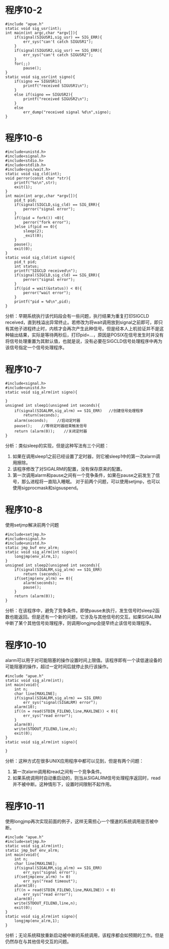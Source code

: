 # 程序10-2
```
#include "apue.h"
static void sig_usr(int);
int main(int argc,char *argv[]){
	if(signal(SIGUSR1,sig_usr) == SIG_ERR){
		err_sys("can't catch SIGUSR1");
	}
	if(signal(SIGUSR2,sig_usr) == SIG_ERR){
		err_sys("can't catch SIGUSR2");
	}
	for(;;)
		pause();
}
static void sig_usr(int signo){
	if(signo == SIGUSR1){
		printf("received SIGUSR1\n");
	}
	else if(signo == SIGUSR2){
		printf("received SIGUSR2\n");
	}
	else
	    err_dump("received signal %d\n",signo);
}
```

# 程序10-6
```
#include<unistd.h>
#include<signal.h>
#include<stdio.h>
#include<stdlib.h>
#include<sys/wait.h>
static void sig_cld(int);
void perror(const char *str){
	printf("%s\n",str);
	exit(1);
}
int main(int argc,char *argv[]){
	pid_t pid;
	if(signal(SIGCLD,sig_cld) == SIG_ERR){
		perror("signal error");
	}
	if((pid = fork()) <0){
		perror("fork error");
	}else if(pid == 0){
		sleep(2);
		_exit(0);
	}
	pause();
	exit(0);
}
static void sig_cld(int signo){
	pid_t pid;
	int status;
	printf("SIGCLD received\n");
	if(signal(SIGCLD,sig_cld) == SIG_ERR){
		perror("signal error");
	}
	if((pid = wait(&status)) < 0){
		perror("wait error");
	}
	printf("pid = %d\n",pid);
}
```
分析：早期系统执行该代码段会有一些问题，执行结果为重复打印SIGCLD received，直到栈溢出异常终止。若修改为将wait调用放到signal之前即可，即只有其他子进程终止时，内核才会再次产生此种信号。但是经本人上机验证并不是这种输出结果，实际是等待两秒后，打印pid=...，原因是POSIX在信号发生时并没有将信号处理重置为其默认值，也就是说，没有必要在SIGCLD信号处理程序中再为该信号指定一个信号处理程序。

# 程序10-7
```
#include<signal.h>
#include<unistd.h>
static void sig_alrm(int signo){

}
unsigned int sleep1(unsigned int seconds){
	if(signal(SIGALRM,sig_alrm) == SIG_ERR)   //创建信号处理程序
	    return(seconds);
	alarm(seconds);    //启动定时器
	pause();    //等待定时器结束触发信号
	return (alarm(0));    //关闭定时器
}
```
分析：类似sleep的实现，但是这种写法有三个问题：
1. 如果在调用sleep1之前已经设置了定时器，则它被sleep1中的第一次alarm调用擦除。
2. 该程序修改了对SIGALRM的配置，没有保存原来的配置。
3. 第一次调用alarm和pause之间有一个竞争条件，如果在pause之前发生了信号，那么进程将一直陷入睡眠。
对于前两个问题，可以使用setjmp，也可以使用sigprocmask和sigsuspend。

# 程序10-8
使用setjmp解决前两个问题
```
#include<setjmp.h>
#include<signal.h>
#include<unistd.h>
static jmp_buf env_alrm;
static void sig_alrm(int signo){
	longjmp(env_alrm,1);
}
unsigned int sleep2(unsigned int seconds){
	if(signal(SIGALRM,sig_alrm) == SIG_ERR)
	    return (seconds);
	if(setjmp(env_alrm) == 0){
		alarm(seconds);
		pause();
	}
	return (alarm(0));
}
```
分析：在该程序中，避免了竞争条件。即使pause未执行，发生信号时sleep2函数也能返回。但是还有一个新的问题，它涉及与其他信号的交互。如果SIGALRM中断了某个其他信号处理程序，则调用longjmp会提早终止该信号处理程序。

# 程序10-10
alarm可以用于对可能阻塞的操作设置时间上限值。该程序即有一个读低速设备的可能阻塞的操作，超过一定时间后就停止执行该操作。
```
#include "apue.h"
static void sig_alrm(int);
int main(void){
	int n;
	char line[MAXLINE];
	if(signal(SIGALRM,sig_alrm) == SIG_ERR)
	    err_sys("signal(SIGALRM) error");
	alarm(10);
	if((n = read(STDIN_FILENO,line,MAXLINE)) < 0){
		err_sys("read error");
	}
	alarm(0);
	write(STDOUT_FILENO,line,n);
	exit(0);
}
static void sig_alrm(int signo){

}
```
分析：这种方式在很多UNIX应用程序中都可以见到，但是有两个问题：
1. 第一次alarm调用和read之间有一个竞争条件。
2. 如果系统调用时自动重启动的，则当从SIGALRM信号处理程序返回时，read并不被中断。这种情形下，设置时间限制不起作用。

# 程序10-11
使用longjmp再次实现前面的例子，这样无需担心一个慢速的系统调用是否被中断。
```
#include "apue.h"
#include<setjmp.h>
static void sig_alrm(int);
static jmp_buf env_alrm;
int main(void){
	int n;
	char line[MAXLINE];
	if(signal(SIGALRM,sig_alrm) == SIG_ERR)
	    err_sys("signal error");
	if(setjmp(env_alrm) != 0)
	    err_sys("read timeout");
	alarm(10);
	if((n = read(STDIN_FILENO,line,MAXLINE)) < 0)
	    err_sys("read error");
	alarm(0);
	write(STDOUT_FILENO,line,n);
	exit(0);
}
static void sig_alrm(int signo){
	longjmp(env_alrm,1);
}
```
分析；无论系统释放重新启动被中断的系统调用，该程序都会如预期的工作。但是仍然存在与其他信号交互的问题。
